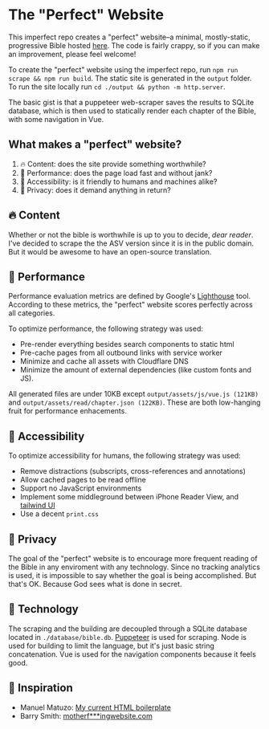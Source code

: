 # The "Perfect" Website
This imperfect repo creates a "perfect" website&ndash;a minimal, mostly-static, progressive Bible hosted [here](https://minimalbible.com/read/Luke+6). The code is fairly crappy, so if you can make an improvement, please feel welcome!

To create the "perfect" website using the imperfect repo, run `npm run scrape && npm run build`. The static site is generated in the `output` folder. To run the site locally run `cd ./output && python -m http.server`.

The basic gist is that a puppeteer web-scraper saves the results to SQLite database, which is then used to statically render each chapter of the Bible, with some navigation in Vue.

What makes a "perfect" website?
------
1. :fire: Content: does the site provide something worthwhile? 
2. :mechanical_arm: Performance: does the page load fast and without jank?
4. :convenience_store: Accessibility: is it friendly to humans and machines alike?
5. :hear_no_evil: Privacy: does it demand anything in return?


:fire: Content 
------
Whether or not the bible is worthwhile is up to you to decide, *dear reader*. I've decided to scrape the the ASV version since it is in the public domain. But it would be awesome to have an open-source translation.


:mechanical_arm: Performance 
------
Performance evaluation metrics are defined by Google's [Lighthouse](https://developers.google.com/web/tools/lighthouse) tool. According to these metrics, the "perfect" website scores perfectly across all categories. 

To optimize performance, the following strategy was used:

- Pre-render everything besides search components to static html
- Pre-cache pages from all outbound links with service worker
- Minimize and cache all assets with Cloudflare DNS
- Minimize the amount of external dependencies (like custom fonts and JS).

All generated files are under 10KB except `output/assets/js/vue.js (121KB)` and `output/assets/read/chapter.json (122KB)`. These are both low-hanging fruit for performance enhacements.


:convenience_store: Accessibility 
------
To optimize accessibility for humans, the following strategy was used:

- Remove distractions (subscripts, cross-references and annotations)
- Allow cached pages to be read offline
- Support no JavaScript environments
- Implement some middleground between iPhone Reader View, and [tailwind UI](https://tailwindui.com/)
- Use a decent `print.css`


:hear_no_evil: Privacy 
------
The goal of the "perfect" website is to encourage more frequent reading of the Bible in any enviroment with any technology. Since no tracking analytics is used, it is impossible to say whether the goal is being accomplished. But that's OK. Because God sees what is done in secret.


:microscope: Technology
------
The scraping and the building are decoupled through a SQLite database located in `./database/bible.db`. [Puppeteer](https://github.com/checkly/puppeteer-examples) is used for scraping. Node is used for building to limit the language, but it's just basic string concatenation. Vue is used for the navigation components because it feels good. 


:brain: Inspiration
-------
- Manuel Matuzo: [My current HTML boilerplate](https://www.matuzo.at/blog/html-boilerplate/)
- Barry Smith: [motherf***ingwebsite.com](http://motherfuckingwebsite.com/)

